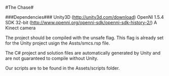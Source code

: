 #The Chase#

###Dependencies###
Unity3D (http://unity3d.com/download)
OpenNI 1.5.4 SDK 32-bit (http://www.openni.org/openni-sdk/openni-sdk-history-2/)
A Kinect camera

The project should be compiled with the unsafe flag. This flag is already set for the Unity project usign the Assts/smcs.rsp file.

The C# project and solution files are automatically generated by Unity and are not guaranteed to compile without Unity.

Our scripts are to be found in the Assets/scripts folder.
